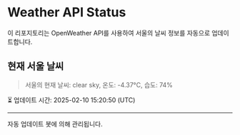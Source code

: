 
# Weather API Status

이 리포지토리는 OpenWeather API를 사용하여 서울의 날씨 정보를 자동으로 업데이트합니다.

## 현재 서울 날씨
> 서울의 현재 날씨: clear sky, 온도: -4.37°C, 습도: 74%

⏳ 업데이트 시간: 2025-02-10 15:20:50 (UTC)

---
자동 업데이트 봇에 의해 관리됩니다.

